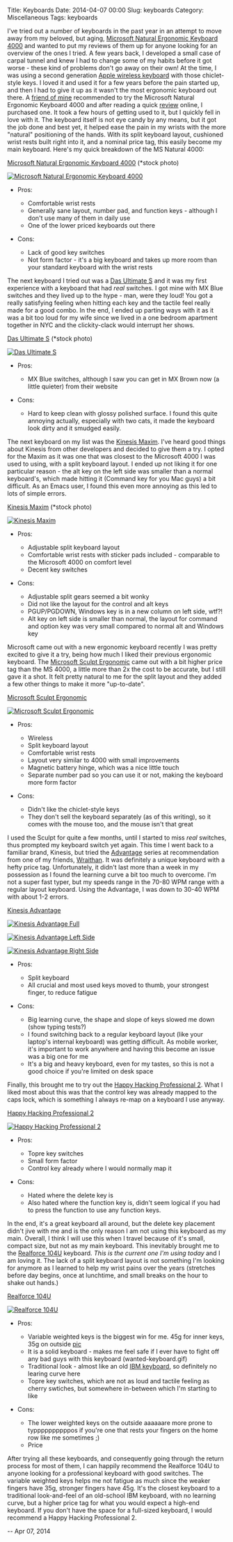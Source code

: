 Title: Keyboards
Date: 2014-04-07 00:00
Slug: keyboards
Category: Miscellaneous
Tags: keyboards


I've tried out a number of keyboards in the past year in an attempt to
move away from my beloved, but aging, [Microsoft Natural Ergonomic
Keyboard
4000](http://www.amazon.com/Microsoft-Natural-Ergonomic-Keyboard-4000/dp/B000A6PPOK)
and wanted to put my reviews of them up for anyone looking for an
overview of the ones I tried. A few years back, I developed a small case
of carpal tunnel and knew I had to change some of my habits before it
got worse - these kind of problems don't go away on their own! At the
time, I was using a second generation [Apple wireless
keyboard](https://www.apple.com/keyboard/) with those chiclet-style
keys. I loved it and used it for a few years before the pain started up,
and then I had to give it up as it wasn't the most ergonomic keyboard
out there. A [friend of mine](https://twitter.com/ryanquigley)
recommended to try the Microsoft Natural Ergonomic Keyboard 4000 and
after reading a quick
[review](http://www.codinghorror.com/blog/2005/09/keyboarding-microsoft-natural-ergonomic-4000.html)
online, I purchased one. It took a few hours of getting used to it, but
I quickly fell in love with it. The keyboard itself is not eye candy by
any means, but it got the job done and best yet, it helped ease the pain
in my wrists with the more "natural" positioning of the hands. With its
split keyboard layout, cushioned wrist rests built right into it, and a
nominal price tag, this easily become my main keyboard. Here's my quick
breakdown of the MS Natural 4000:


[Microsoft Natural Ergonomic Keyboard
4000](http://www.amazon.com/Microsoft-Natural-Ergonomic-Keyboard-4000/dp/B000A6PPOK)
(\*stock photo)


[![Microsoft Natural Ergonomic Keyboard
4000](/img/articles/microsoft-natural-4000.jpg)](/img/articles/microsoft-natural-4000.jpg)


-   Pros:


    -   Comfortable wrist rests
    -   Generally sane layout, number pad, and function keys - although
        I don't use many of them in daily use
    -   One of the lower priced keyboards out there
-   Cons:


    -   Lack of good key switches
    -   Not form factor - it's a big keyboard and takes up more room
        than your standard keyboard with the wrist rests


The next keyboard I tried out was a [Das Ultimate
S](http://www.daskeyboard.com/model-s-ultimate/) and it was my first
experience with a keyboard that had *real* switches. I got mine with MX
Blue switches and they lived up to the hype - man, were they loud! You
got a really satisfying feeling when hitting each key and the tactile
feel really made for a good combo. In the end, I ended up parting ways
with it as it was a bit too loud for my wife since we lived in a one
bedroom apartment together in NYC and the clickity-clack would interrupt
her shows.

[Das Ultimate S](http://www.daskeyboard.com/model-s-ultimate/) (\*stock
photo)

[![Das Ultimate
S](/img/articles/das-ultimate-s.jpg)](/img/articles/das-ultimate-s.jpg)

-   Pros:

    -   MX Blue switches, although I saw you can get in MX Brown now (a
        little quieter) from their website
-   Cons:

    -   Hard to keep clean with glossy polished surface. I found this
        quite annoying actually, especially with two cats, it made the
        keyboard look dirty and it smudged easily.

The next keyboard on my list was the [Kinesis
Maxim](http://www.kinesis-ergo.com/shop/maxim-for-pc/). I've heard good
things about Kinesis from other developers and decided to give them a
try. I opted for the Maxim as it was one that was closest to the
Microsoft 4000 I was used to using, with a split keyboard layout. I
ended up not liking it for one particular reason - the alt key on the
left side was smaller than a normal keyboard's, which made hitting it
(Command key for you Mac guys) a bit difficult. As an Emacs user, I
found this even more annoying as this led to lots of simple errors.

[Kinesis Maxim](http://www.kinesis-ergo.com/shop/maxim-for-pc/) (\*stock
photo)

[![Kinesis
Maxim](/img/articles/kinesis-maxim.jpg)](/img/articles/kinesis-maxim.jpg)

-   Pros:

    -   Adjustable split keyboard layout
    -   Comfortable wrist rests with sticker pads included - comparable
        to the Microsoft 4000 on comfort level
    -   Decent key switches
-   Cons:

    -   Adjustable split gears seemed a bit wonky
    -   Did not like the layout for the control and alt keys
    -   PGUP/PGDOWN, Windows key is in a new column on left side, wtf?!
    -   Alt key on left side is smaller than normal, the layout for
        command and option key was very small compared to normal alt and
        Windows key

Microsoft came out with a new ergonomic keyboard recently I was pretty
excited to give it a try, being how much I liked their previous
ergonomic keyboard. The [Microsoft Sculpt
Ergonomic](http://www.amazon.com/Microsoft-Sculpt-Ergonomic-Desktop-L5V-00001/dp/B00CYX54C0)
came out with a bit higher price tag than the MS 4000, a little more
than 2x the cost to be accurate, but I still gave it a shot. It felt
pretty natural to me for the split layout and they added a few other
things to make it more "up-to-date".

[Microsoft Sculpt
Ergonomic](http://www.amazon.com/Microsoft-Sculpt-Ergonomic-Desktop-L5V-00001/dp/B00CYX54C0)

[![Microsoft Sculpt
Ergonomic](/img/articles/microsoft-sculpt-ergonomic.jpg)](/img/articles/microsoft-sculpt-ergonomic.jpg)

-   Pros:

    -   Wireless
    -   Split keyboard layout
    -   Comfortable wrist rests
    -   Layout very similar to 4000 with small improvements
    -   Magnetic battery hinge, which was a nice little touch
    -   Separate number pad so you can use it or not, making the
        keyboard more form factor
-   Cons:

    -   Didn't like the chiclet-style keys
    -   They don't sell the keyboard separately (as of this writing), so
        it comes with the mouse too, and the mouse isn't that great

I used the Sculpt for quite a few months, until I started to miss *real*
switches, thus prompted my keyboard switch yet again. This time I went
back to a familiar brand, Kinesis, but tried the
[Advantage](https://www.kinesis-ergo.com/shop/advantage-for-pc-mac/)
series at recommendation from one of my friends,
[Wraithan](https://twitter.com/Wraithan). It was definitely a unique
keyboard with a hefty price tag. Unfortunately, it didn't last more than
a week in my possession as I found the learning curve a bit too much to
overcome. I'm not a super fast typer, but my speeds range in the 70-80
WPM range with a regular layout keyboard. Using the Advantage, I was
down to 30-40 WPM with about 1-2 errors.

[Kinesis
Advantage](https://www.kinesis-ergo.com/shop/advantage-for-pc-mac/)

[![Kinesis Advantage
Full](/img/articles/kinesis-advantage.jpg)](/img/articles/kinesis-advantage.jpg)

[![Kinesis Advantage Left
Side](/img/articles/kinesis-advantage-left-side.jpg)](/img/articles/kinesis-advantage-left-side.jpg)

[![Kinesis Advantage Right
Side](/img/articles/kinesis-advantage-right-side.jpg)](/img/articles/kinesis-advantage-right-side.jpg)

-   Pros:

    -   Split keyboard
    -   All crucial and most used keys moved to thumb, your strongest
        finger, to reduce fatigue
-   Cons:

    -   Big learning curve, the shape and slope of keys slowed me down
        (show typing tests?)
    -   I found switching back to a regular keyboard layout (like your
        laptop's internal keyboard) was getting difficult. As mobile
        worker, it's important to work anywhere and having this become
        an issue was a big one for me
    -   It's a big and heavy keyboard, even for my tastes, so this is
        not a good choice if you're limited on desk space

Finally, this brought me to try out the [Happy Hacking Professional
2](https://elitekeyboards.com/products.php?sub=pfu_keyboards,hhkbpro2&pid=pdkb400w).
What I liked most about this was that the control key was already mapped
to the caps lock, which is something I always re-map on a keyboard I use
anyway.

[Happy Hacking Professional
2](https://elitekeyboards.com/products.php?sub=pfu_keyboards,hhkbpro2&pid=pdkb400w)

[![Happy Hacking Professional
2](/img/articles/happy-hacking-pro-2.jpg)](/img/articles/happy-hacking-pro-2.jpg)

-   Pros:

    -   Topre key switches
    -   Small form factor
    -   Control key already where I would normally map it
-   Cons:

    -   Hated where the delete key is
    -   Also hated where the function key is, didn't seem logical if you
        had to press the function to use any function keys.

In the end, it's a great keyboard all around, but the delete key
placement didn't jive with me and is the only reason I am not using this
keyboard as my main. Overall, I think I will use this when I travel
because of it's small, compact size, but not as my main keyboard. This
inevitably brought me to the [Realforce
104U](https://elitekeyboards.com/products.php?sub=topre_keyboards,rf104&pid=xf01t0)
keyboard. *This is the current one I'm using today* and I am loving it.
The lack of a split keyboard layout is not something I'm looking for
anymore as I learned to help my wrist pains over the years (stretches
before day begins, once at lunchtime, and small breaks on the hour to
shake out hands.)

[Realforce
104U](https://elitekeyboards.com/products.php?sub=topre_keyboards,rf104&pid=xf01t0)

[![Realforce
104U](/img/articles/realforce-104u.jpg)](/img/articles/realforce-104u.jpg)

-   Pros:

    -   Variable weighted keys is the biggest win for me. 45g for inner
        keys, 35g on outside
        [pic](https://elitekeyboards.com/proddata/images/th/104u_ergochart_1000_th0x0.png)
    -   It is a solid keyboard - makes me feel safe if I ever have to
        fight off any bad guys with this keyboard (wanted-keyboard.gif)
    -   Traditional look - almost like an old [IBM
        keyboard](http://en.wikipedia.org/wiki/Model_M_keyboard), so
        definitely no learing curve here
    -   Topre key switches, which are not as loud and tactile feeling as
        cherry swtiches, but somewhere in-between which I'm starting to
        like
-   Cons:

    -   The lower weighted keys on the outside aaaaaare more prone to
        typpppppppppos if you're one that rests your fingers on the home
        row like me sometimes ;)
    -   Price

After trying all these keyboards, and consequently going through the
return process for most of them, I can happily recommend the Realforce
104U to anyone looking for a professional keyboard with good switches.
The variable weighted keys helps me not fatigue as much since the weaker
fingers have 35g, stronger fingers have 45g. It's the closest keyboard
to a traditional look-and-feel of an old-school IBM keyboard, with no
learning curve, but a higher price tag for what you would expect a
high-end keyboard. If you don't have the space for a full-sized
keyboard, I would recommend a Happy Hacking Professional 2.


-- Apr 07, 2014

